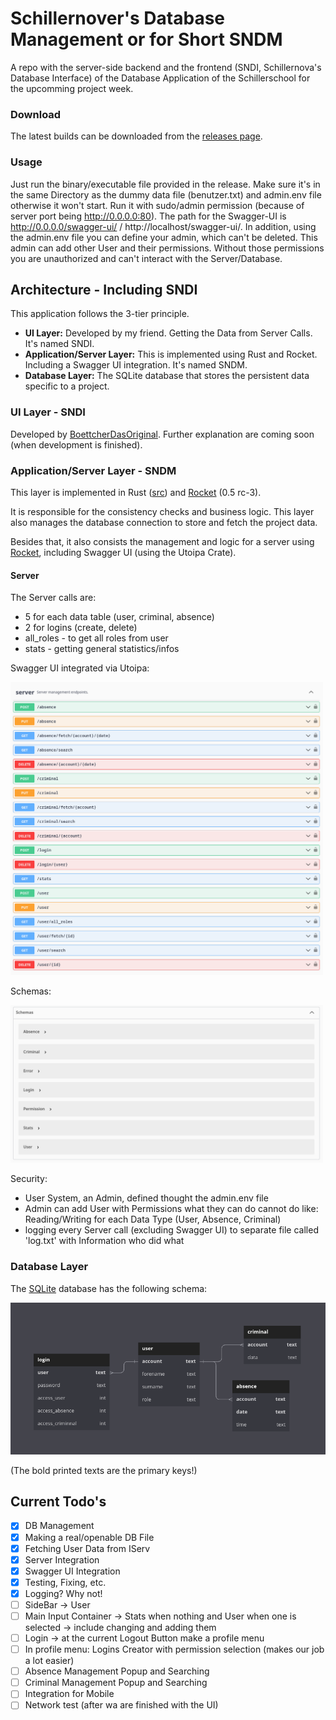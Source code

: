 # Schillernover's Database Management or for Short SNDM

A repo with the server-side backend and the frontend (SNDI, Schillernova's Database Interface) of the Database Application of the Schillerschool for the upcomming project week.

### Download

The latest builds can be downloaded from the [releases page](https://github.com/nwrenger/sndm/releases).

### Usage

Just run the binary/executable file provided in the release. Make sure it's in the same Directory as the dummy data file (benutzer.txt) and admin.env file otherwise it won't start. Run it with sudo/admin permission (because of server port being http://0.0.0.0:80). The path for the Swagger-UI is http://0.0.0.0/swagger-ui/ / http://localhost/swagger-ui/. In addition, using the admin.env file you can define your admin, which can't be deleted. This admin can add other User and their permissions. Without those permissions you are unauthorized and can't interact with the Server/Database.

## Architecture - Including SNDI

This application follows the 3-tier principle.
* **UI Layer:** Developed by my friend. Getting the Data from Server Calls. It's named SNDI.
* **Application/Server Layer:** This is implemented using Rust and Rocket. Including a Swagger UI integration. It's named SNDM.
* **Database Layer:** The SQLite database that stores the persistent data specific to a project.

### UI Layer - SNDI

Developed by [BoettcherDasOriginal](https://github.com/BoettcherDasOriginal). Further explanation are coming soon (when development is finished).

### Application/Server Layer - SNDM

This layer is implemented in Rust ([src](src)) and [Rocket](https://rocket.rs) (0.5 rc-3).

It is responsible for the consistency checks and business logic.
This layer also manages the database connection to store and fetch the project data.

Besides that, it also consists the management and logic for a server using [Rocket](https://rocket.rs), including Swagger UI (using the Utoipa Crate).

#### Server

The Server calls are:

- 5 for each data table (user, criminal, absence)
- 2 for logins (create, delete)
- all_roles - to get all roles from user
- stats - getting general statistics/infos

Swagger UI integrated via Utoipa:

<img src="images/server_routes.png" alt="Database Schema" width=500 />

Schemas:

<img src="images/schemas.png" alt="Database Schema" width=500 />

Security:

- User System, an Admin, defined thought the admin.env file
- Admin can add User with Permissions what they can do cannot do like: Reading/Writing for each Data Type (User, Absence, Criminal)
- logging every Server call (excluding Swagger UI) to separate file called 'log.txt' with Information who did what

### Database Layer

The [SQLite](https://sqlite.org/index.html) database has the following schema:

<img src="images/sqlite_dia.png" alt="Database Schema" width=600 />

(The bold printed texts are the primary keys!)

## Current Todo's

- [x] DB Management
- [x] Making a real/openable DB File
- [x] Fetching User Data from IServ
- [x] Server Integration
- [x] Swagger UI Integration
- [x] Testing, Fixing, etc.
- [x] Logging? Why not!
- [ ] SideBar -> User
- [ ] Main Input Container -> Stats when nothing and User when one is selected -> include changing and adding them
- [ ] Login -> at the current Logout Button make a profile menu
- [ ] In profile menu: Logins Creator with permission selection (makes our job a lot easier)
- [ ] Absence Management Popup and Searching
- [ ] Criminal Management Popup and Searching
- [ ] Integration for Mobile
- [ ] Network test (after wa are finished with the UI)
